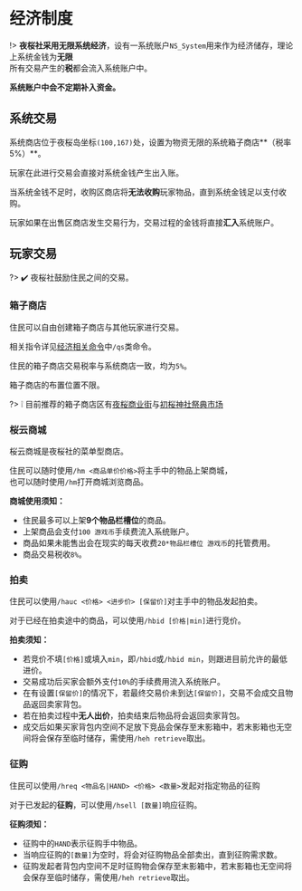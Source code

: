 # 经济制度

!>  **夜桜社采用无限系统经济**，设有一系统账户`NS_System`用来作为经济储存，理论上系统金钱为**无限**  
    所有交易产生的**税**都会流入系统账户中。

**系统账户中会不定期补入资金。**

## 系统交易

系统商店位于夜桜岛坐标`(100,167)`处，设置为物资无限的系统箱子商店**（税率5%）**。

玩家在此进行交易会直接对系统金钱产生出入账。

当系统金钱不足时，收购区商店将**无法收购**玩家物品，直到系统金钱足以支付收购。

玩家如果在出售区商店发生交易行为，交易过程的金钱将直接**汇入**系统账户。

## 玩家交易

?> :heavy_check_mark: 夜桜社鼓励住民之间的交易。

### 箱子商店

住民可以自由创建箱子商店与其他玩家进行交易。

相关指令详见[经济相关命令](NS_Server/commands?id=经济相关命令)中`/qs`类命令。

住民的箱子商店交易税率与系统商店一致，均为`5%`。

箱子商店的布置位置不限。

?> ❕ 目前推荐的箱子商店区有[夜桜商业街](NS_Server/constructions/ns_island?id=夜桜商店街)与[初桜神社祭典市场](NS_Server/constructions/hatsusaku_jinja?id=祭典市场)

### 桜云商城

桜云商城是夜桜社的菜单型商店。

住民可以随时使用`/hm <商品单价价格>`将主手中的物品上架商城，  
也可以随时使用`/hm`打开商城浏览商品。

**商城使用须知：**
- 住民最多可以上架**9个物品栏槽位**的商品。
- 上架商品会支付`100 游戏币`手续费流入系统账户。
- 商品如果未能售出会在现实的每天收费`20*物品栏槽位 游戏币`的托管费用。
- 商品交易税收`8%`。

### 拍卖

住民可以使用`/hauc <价格> <进步价> [保留价]`对主手中的物品发起拍卖。

对于已经在拍卖途中的商品，可以使用`/hbid [价格|min]`进行竞价。

**拍卖须知：**
- 若竞价不填`[价格]`或填入`min`，即`/hbid`或`/hbid min`，则跟进目前允许的最低进价。
- 交易成功后买家会额外支付`10%`的手续费用流入系统账户。
- 在有设置`[保留价]`的情况下，若最终交易价未到达`[保留价]`，交易不会成交且物品返回卖家背包。
- 若在拍卖过程中**无人出价**，拍卖结束后物品将会返回卖家背包。
- 成交后如果买家背包内空间不足放下竞品会保存至末影箱中，若末影箱也无空间将会保存至临时储存，需使用`/heh retrieve`取出。

### 征购

住民可以使用`/hreq <物品名|HAND> <价格> <数量>`发起对指定物品的征购

对于已发起的**征购**，可以使用`/hsell [数量]`响应征购。

**征购须知：**
- 征购中的`HAND`表示征购手中物品。
- 当响应征购的`[数量]`为空时，将会对征购物品全部卖出，直到征购需求数。
- 征购发起者背包内空间不足时征购物会保存至末影箱中，若末影箱也无空间将会保存至临时储存，需使用`/heh retrieve`取出。

